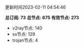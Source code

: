 更新时间2023-02-11 04:54:46

**总订阅: 73**
**总节点: 875**
**有效节点: 273**
- v2ray节点: 140
- ss节点: 129
- trojan节点: 4
